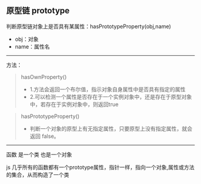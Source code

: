 ## 原型链 prototype

判断原型链对象上是否具有某属性：hasPrototypeProperty(obj,name)
- obj：对象
- name：属性名

-------

方法：
>  hasOwnProperty()   
> * 1.方法会返回一个布尔值，指示对象自身属性中是否具有指定的属性
> * 2.可以检测一个属性是否存在于一个实例对象中，还是存在于原型对象中，若存在于实例对象中，则返回true     

>  hasPrototypeProperty()  
> * 判断一个对象的原型上有无指定属性，只要原型上没有指定属性，就会返回 false。

-------

函数 是一个类 也是一个对象

js 几乎所有的函数都有一个prototype属性，指针一样，指向一个对象,属性或方法的集合，从而构造了一个类 